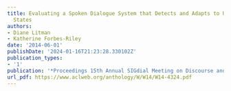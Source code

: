```yaml
---
title: Evaluating a Spoken Dialogue System that Detects and Adapts to User Affective
  States
authors:
- Diane Litman
- Katherine Forbes-Riley
date: '2014-06-01'
publishDate: '2024-01-16T21:23:28.330102Z'
publication_types:
- '1'
publication: '*Proceedings 15th Annual SIGdial Meeting on Discourse and Dialogue (SIGDIAL)*'
url_pdf: https://www.aclweb.org/anthology/W/W14/W14-4324.pdf
---
```

